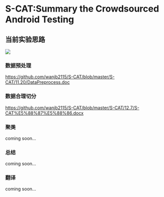 
# S-CAT:Summary the Crowdsourced Android Testing


## 当前实验思路
<img src=https://raw.githubusercontent.com/wanjb2115/S-CAT/master/process.png align=center />

### 数据预处理

https://github.com/wanjb2115/S-CAT/blob/master/S-CAT/11.20/DataPreprocess.doc

### 数据合理切分

https://github.com/wanjb2115/S-CAT/blob/master/S-CAT/12.7/S-CAT%E5%88%87%E5%88%86.docx

### 聚类

coming soon...

### 总结

coming soon...

### 翻译

coming soon...
